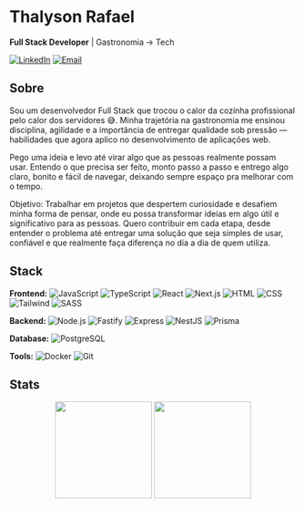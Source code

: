 # Thalyson Rafael

**Full Stack Developer** | Gastronomia → Tech

[![LinkedIn](https://img.shields.io/badge/LinkedIn-%230077B5.svg?logo=linkedin&logoColor=white)](https://www.linkedin.com/in/thalyson-ribeiro-978b682a0/)
[![Email](https://img.shields.io/badge/Email-D14836?logo=gmail&logoColor=white)](mailto:rafinha.head@gmail.com)

## Sobre

Sou um desenvolvedor Full Stack que trocou o calor da cozinha profissional pelo calor dos servidores 😅. Minha trajetória na gastronomia me ensinou disciplina, agilidade e a importância de entregar qualidade sob pressão — habilidades que agora aplico no desenvolvimento de aplicações web.

Pego uma ideia e levo até virar algo que as pessoas realmente possam usar. Entendo o que precisa ser feito, monto passo a passo e entrego algo claro, bonito e fácil de navegar, deixando sempre espaço pra melhorar com o tempo.

Objetivo: Trabalhar em projetos que despertem curiosidade e desafiem minha forma de pensar, onde eu possa transformar ideias em algo útil e significativo para as pessoas. Quero contribuir em cada etapa, desde entender o problema até entregar uma solução que seja simples de usar, confiável e que realmente faça diferença no dia a dia de quem utiliza.

## Stack
**Frontend:** ![JavaScript](https://img.shields.io/badge/-JavaScript-F7DF1E?style=flat&logo=javascript&logoColor=black) ![TypeScript](https://img.shields.io/badge/-TypeScript-3178C6?style=flat&logo=typescript&logoColor=white) ![React](https://img.shields.io/badge/-React-61DAFB?style=flat&logo=react&logoColor=black) ![Next.js](https://img.shields.io/badge/-Next.js-000000?style=flat&logo=next.js&logoColor=white) ![HTML](https://img.shields.io/badge/-HTML5-E34F26?style=flat&logo=html5&logoColor=white) ![CSS](https://img.shields.io/badge/-CSS3-1572B6?style=flat&logo=css3&logoColor=white) ![Tailwind](https://img.shields.io/badge/-Tailwind_CSS-38B2AC?style=flat&logo=tailwind-css&logoColor=white) ![SASS](https://img.shields.io/badge/-SASS-CC6699?style=flat&logo=sass&logoColor=white)

**Backend:** ![Node.js](https://img.shields.io/badge/-Node.js-339933?style=flat&logo=node.js&logoColor=white) ![Fastify](https://img.shields.io/badge/-Fastify-000000?style=flat&logo=fastify&logoColor=white) ![Express](https://img.shields.io/badge/-Express-000000?style=flat&logo=express&logoColor=white) ![NestJS](https://img.shields.io/badge/-NestJS-E0234E?style=flat&logo=nestjs&logoColor=white) ![Prisma](https://img.shields.io/badge/-Prisma-2D3748?style=flat&logo=prisma&logoColor=white)

**Database:** ![PostgreSQL](https://img.shields.io/badge/-PostgreSQL-336791?style=flat&logo=postgresql&logoColor=white)

**Tools:** ![Docker](https://img.shields.io/badge/-Docker-2496ED?style=flat&logo=docker&logoColor=white) ![Git](https://img.shields.io/badge/-Git-F05032?style=flat&logo=git&logoColor=white)

## Stats

<div align="center">
  <img height="170em" src="https://github-readme-stats.vercel.app/api?username=ThalysonRibeiro&show_icons=true&include_all_commits=true&count_private=true&hide_border=true&border_radius=0&bg_color=161318&title_color=fff&text_color=fff&icon_color=A600FF"/>
  <img height="170em" src="https://github-readme-stats.vercel.app/api/top-langs/?username=ThalysonRibeiro&layout=compact&hide_border=true&border_radius=0&bg_color=161318&title_color=fff&text_color=fff&icon_color=A600FF"/>
</div>
